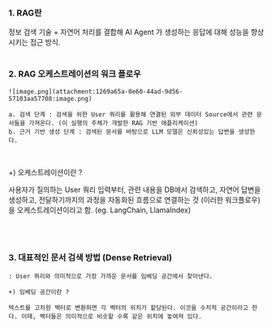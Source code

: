 ### 1. RAG란 

정보 검색 기술 + 자연어 처리를 결합해 AI Agent 가 생성하는 응답에 대해 성능을 향상시키는 접근 방식. 
<br />
<br />

### 2. RAG 오케스트레이션의 워크 플로우
    
    ![image.png](attachment:1269a65a-0e60-44ad-9d56-57103aa57708:image.png)
    
    a. 검색 단계 : 검색을 위한 User 쿼리를 활용해 연결된 외부 데이터 Source에서 관련 문서들을 가져온다. (이 실행의 주체가 개발한 RAG 기반 애플리케이션)
    b. 근거 기반 생성 단계 : 검색된 문서를 바탕으로 LLM 모델은 신뢰성있는 답변을 생성한다. 

<br />

+)  오케스트레이션이란 ?

사용자가 질의하는 User 쿼리 입력부터, 관련 내용을 DB에서 검색하고, 자연어 답변을 생성하고, 전달하기까지의 과정을 자동화된 흐름으로 연결하는 것 (이러한 워크플로우) 을 오케스트레이션이라고 함. (eg. LangChain, LlamaIndex)

<br />
<br />

### 3. 대표적인 문서 검색 방법 (Dense Retrieval)
    
    : User 쿼리와 의미적으로 가장 가까운 문서를 임베딩 공간에서 찾아낸다. 
    
    +) 임베딩 공간이란 ?
    
    텍스트를 고차원 벡터로 변환하면 각 벡터의 위치가 할당된다. 이것을 수치적 공간이라고 한다. 이때, 벡터들은 의미적으로 비슷할 수록 같은 위치에 놓여져 있다.

